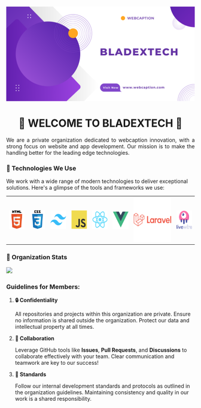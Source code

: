 ![BLADEXTECH](https://github.com/BLADEXTECH-R/.github/blob/main/BLADEXTECH.png?raw=true "BLADEXTECH")

<h1 align="center">🎉 WELCOME TO BLADEXTECH 🎉</h1>

<p style="text-align:justify;">We are a private organization dedicated to webcaption innovation, with a strong focus on website and app development. Our mission is to make the handling better for the leading edge technologies.</p>

### 🚀 Technologies We Use

We work with a wide range of modern technologies to deliver exceptional solutions. Here's a glimpse of the tools and frameworks we use:

<table>
  <tr>
    <td align="center"><img src="https://raw.githubusercontent.com/devicons/devicon/6910f0503efdd315c8f9b858234310c06e04d9c0/icons/html5/html5-original-wordmark.svg" height="50"/></td>
    <td align="center"><img src="https://raw.githubusercontent.com/devicons/devicon/6910f0503efdd315c8f9b858234310c06e04d9c0/icons/css3/css3-original-wordmark.svg" height="50"/></td>
    <td align="center"><img src="https://raw.githubusercontent.com/devicons/devicon/6910f0503efdd315c8f9b858234310c06e04d9c0/icons/tailwindcss/tailwindcss-original.svg" height="50"/></td>
    <td align="center"><img src="https://raw.githubusercontent.com/devicons/devicon/6910f0503efdd315c8f9b858234310c06e04d9c0/icons/javascript/javascript-original.svg" height="50"/></td>
    <td align="center"><img src="https://raw.githubusercontent.com/devicons/devicon/6910f0503efdd315c8f9b858234310c06e04d9c0/icons/react/react-original.svg" height="50"/></td>
    <td align="center"><img src="https://raw.githubusercontent.com/devicons/devicon/6910f0503efdd315c8f9b858234310c06e04d9c0/icons/vuejs/vuejs-original.svg" height="50"/></td>
    <td align="center"><img src="https://raw.githubusercontent.com/devicons/devicon/6910f0503efdd315c8f9b858234310c06e04d9c0/icons/laravel/laravel-original-wordmark.svg" height="120"/></td>
    <td align="center"><img src="https://raw.githubusercontent.com/devicons/devicon/6910f0503efdd315c8f9b858234310c06e04d9c0/icons/livewire/livewire-original-wordmark.svg" height="50"/></td>
  </tr>
</table>

### 🏢 Organization Stats

![](https://komarev.com/ghpvc/?username=BLADEXTECH-R)

### Guidelines for Members:

1. **🔒 Confidentiality**

   All repositories and projects within this organization are private. Ensure no information is shared outside the organization. Protect our data and intellectual property at all times.

2. **🤝 Collaboration**

   Leverage GitHub tools like **Issues**, **Pull Requests**, and **Discussions** to collaborate effectively with your team. Clear communication and teamwork are key to our success!

3. **📏 Standards**

   Follow our internal development standards and protocols as outlined in the organization guidelines. Maintaining consistency and quality in our work is a shared responsibility.
